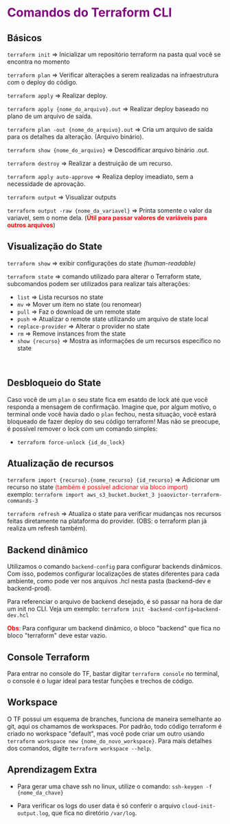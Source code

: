 # <span style="color: purple; font-weight:bold"> Comandos do Terraform CLI </span>

## Básicos
`terraform init` => Inicializar um repositório terraform na pasta qual você se encontra no momento

`terraform plan` => Verificar alterações a serem realizadas na infraestrutura com o deploy do código.

`terraform apply` => Realizar deploy.

`terraform apply {nome_do_arquivo}.out` => Realizar deploy baseado no plano de um arquivo de saída.

`terraform plan -out {nome_do_arquivo}.out` => Cria um arquivo de saída para os detalhes da alteração. (Arquivo binário).

`terraform show {nome_do_arquivo}` => Descodificar arquivo binário .out.

`terraform destroy` => Realizar a destruição de um recurso.

`terraform apply auto-approve` => Realiza deploy imeadiato, sem a necessidade de aprovação.

`terraform output` => Visualizar outputs

`terraform output -raw {nome_da_variavel}` => Printa somente o valor da variavel, sem o nome dela. (<span style="color: red; font-weight:bold">Útil para passar valores de variáveis para outros arquivos</span>)

## Visualização do State
`terraform show` => exibir configurações do state *(human-readable)*
<br>

`terraform state` => comando utilizado para alterar o Terraform state, subcomandos podem ser utilizados para realizar tais alterações:
- `list`                => Lista recursos no state
- `mv`                  => Mover um item no state (ou renomear)
- `pull`                => Faz o download de um remote state
- `push`                => Atualizar o remote state utilizando um arquivo de state local
- `replace-provider`    => Alterar o provider no state
- `rm`                  => Remove instances from the state
- `show {recurso}`                => Mostra as informações de um recursos específico no state
<br>

## Desbloqueio do State
Caso você de um `plan` o seu state fica em esatdo de lock até que você responda a mensagem de confirmação. Imagine que, por algum motivo, o terminal onde você havia dado o `plan` fechou, nesta situação, você estará bloqueado de fazer deploy do seu código terraform! Mas não se preocupe, é possível remover o lock com um comando simples:
- `terraform force-unlock {id_do_lock}`

## Atualização de recursos
`terraform import {recurso}.{nome_recurso} {id_recurso}` => Adicionar um recurso no state <span style="color: red">(também é possível adicionar via bloco import)</span>    
exemplo: `terraform import aws_s3_bucket.bucket_3 joaovictor-terraform-commands-3`
<br>

`terraform refresh` => Atualiza o state para verificar mudanças nos recursos feitas diretamente na plataforma do provider. (OBS: o terraform plan já realiza um refresh também).

## Backend dinâmico
Utilizamos o comando `backend-config` para configurar backends dinâmicos. Com isso, podemos configurar localizações de states diferentes para cada ambiente, como pode ver nos arquivos .hcl nesta pasta (backend-dev e backend-prod). 

Para referenciar o arquivo de backend desejado, é só passar na hora de dar um init no CLI. Veja um exemplo:
`terraform init -backend-config=backend-dev.hcl` 

<span style="color: red; font-weight:bold">
Obs</span>: Para configurar um backend dinâmico, o bloco "backend" que fica no bloco "terraform" deve estar vazio.

## Console Terraform
Para entrar no console do TF, bastar digitar `terraform console` no terminal, o console é o lugar ideal para testar funções e trechos de código.

## Workspace
O TF possui um esquema de branches, funciona de maneira semelhante ao git, aqui os chamamos de workspaces. Por padrão, todo código terraform é criado no workspace "default", mas você pode criar um outro usando `terraform workspace new {nome_do_novo_workspace}`. Para mais detalhes dos comandos, digite `terraform workspace --help`.

## Aprendizagem Extra
- Para gerar uma chave ssh no linux, utilize o comando: `ssh-keygen -f {nome_da_chave}`

- Para verificar os logs do user data é só conferir o arquivo `cloud-init-output.log`, que fica no diretório `/var/log`.